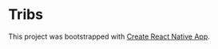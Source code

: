 # Tribs

This project was bootstrapped with [Create React Native App](https://github.com/react-community/create-react-native-app).
